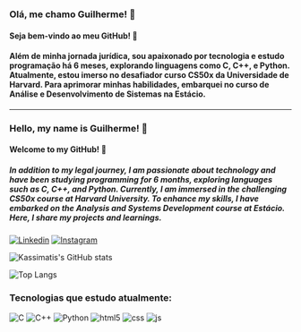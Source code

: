 ### Olá, me chamo Guilherme! 👋

#### Seja bem-vindo ao meu GitHub! 👋

#### Além de minha jornada jurídica, sou apaixonado por tecnologia e estudo programação há 6 meses, explorando linguagens como C, C++, e Python. Atualmente, estou imerso no desafiador curso CS50x da Universidade de Harvard. Para aprimorar minhas habilidades, embarquei no curso de Análise e Desenvolvimento de Sistemas na Estácio.
--------------------------------------------------------------------------------------------------------------------------------------------------------------------------------------------------------------------------------------------------------------------------------
### Hello, my name is Guilherme! 👋

#### Welcome to my GitHub! 👋

##### In addition to my legal journey, I am passionate about technology and have been studying programming for 6 months, exploring languages ​​such as C, C++, and Python. Currently, I am immersed in the challenging CS50x course at Harvard University. To enhance my skills, I have embarked on the Analysis and Systems Development course at Estácio. Here, I share my projects and learnings.

[![Linkedin](https://img.shields.io/badge/LinkedIn-0077B5?style=for-the-badge&logo=linkedin&logoColor=white)](https://www.linkedin.com/in/guilherme-kassimatis-kullinger-563182232/)
[![Instagram](https://img.shields.io/badge/Instagram-E4405F?style=for-the-badge&logo=instagram&logoColor=white)](https://www.instagram.com/gkassimatis/)

![Kassimatis's GitHub stats](https://github-readme-stats.vercel.app/api?username=Kassimatis&show_icons=true&theme=synthwave)

![Top Langs](https://github-readme-stats.vercel.app/api/top-langs/?username=Kassimatis&hide_progress=true)


### Tecnologias que estudo atualmente:

![C](https://img.shields.io/badge/C-00599C?style=for-the-badge&logo=c&logoColor=white)
![C++](https://img.shields.io/badge/C%2B%2B-00599C?style=for-the-badge&logo=c%2B%2B&logoColor=white)
![Python](https://img.shields.io/badge/Python-14354C?style=for-the-badge&logo=python&logoColor=white)
![html5](https://img.shields.io/badge/HTML5-E34F26?style=for-the-badge&logo=html5&logoColor=white)
![css](https://img.shields.io/badge/CSS3-1572B6?style=for-the-badge&logo=css3&logoColor=white)
![js](https://img.shields.io/badge/JavaScript-F7DF1E?style=for-the-badge&logo=javascript&logoColor=black)
